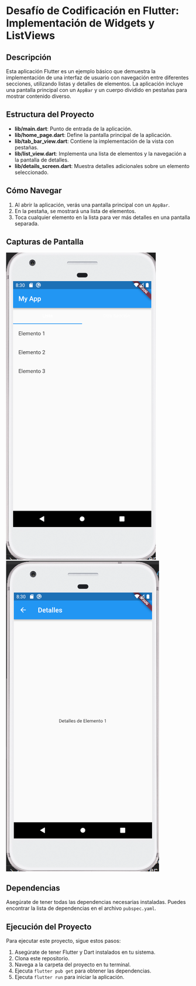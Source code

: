# Desafío de Codificación en Flutter: Implementación de Widgets y ListViews

## Descripción

Esta aplicación Flutter es un ejemplo básico que demuestra la implementación de una interfaz de usuario con navegación entre diferentes secciones, utilizando listas y detalles de elementos. La aplicación incluye una pantalla principal con un `AppBar` y un cuerpo dividido en pestañas para mostrar contenido diverso.

## Estructura del Proyecto

- **lib/main.dart**: Punto de entrada de la aplicación.
- **lib/home_page.dart**: Define la pantalla principal de la aplicación.
- **lib/tab_bar_view.dart**: Contiene la implementación de la vista con pestañas.
- **lib/list_view.dart**: Implementa una lista de elementos y la navegación a la pantalla de detalles.
- **lib/details_screen.dart**: Muestra detalles adicionales sobre un elemento seleccionado.

## Cómo Navegar

1. Al abrir la aplicación, verás una pantalla principal con un `AppBar`.
2. En la pestaña, se mostrará una lista de elementos.
3. Toca cualquier elemento en la lista para ver más detalles en una pantalla separada.


## Capturas de Pantalla

![Captura de Pantalla](captura.png) ![Captura de Pantalla 2](captura2.png)

## Dependencias

Asegúrate de tener todas las dependencias necesarias instaladas. Puedes encontrar la lista de dependencias en el archivo `pubspec.yaml`.

## Ejecución del Proyecto

Para ejecutar este proyecto, sigue estos pasos:

1. Asegúrate de tener Flutter y Dart instalados en tu sistema.
2. Clona este repositorio.
3. Navega a la carpeta del proyecto en tu terminal.
4. Ejecuta `flutter pub get` para obtener las dependencias.
5. Ejecuta `flutter run` para iniciar la aplicación.